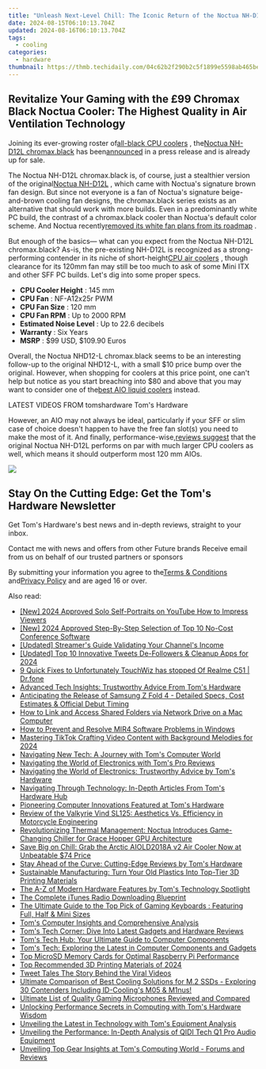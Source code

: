```yaml
---
title: "Unleash Next-Level Chill: The Iconic Return of the Noctua NH-D12L in Stunning Black - Just $99!"
date: 2024-08-15T06:10:13.704Z
updated: 2024-08-16T06:10:13.704Z
tags:
  - cooling
categories:
  - hardware
thumbnail: https://thmb.techidaily.com/04c62b2f290b2c5f1899e5598ab465be77832cb08688d450e39f1038f772602c.png
---
```


## Revitalize Your Gaming with the £99 Chromax Black Noctua Cooler: The Highest Quality in Air Ventilation Technology

Joining its ever-growing roster of[all-black CPU coolers](https://www.tomshardware.com/pc-components/cooling/noctua-releases-blacked-out-nh-d9l-and-nh-l9x65-chromablack-cpu-coolers) , the[Noctua NH-D12L chromax.black](https://target.georiot.com/Proxy.ashx?tsid=45723&GR%5FURL=https%3A%2F%2Famazon.com%2Fdp%2FB0CVKZ9T3Q%3Ftag%3Dhawk-future-20%26ascsubtag%3Dtomshardware-us-9816298357526699486-20) has been[announced](https://noctua.at/en/noctua-presents-nh-d12l-chromax-black-cpu-cooler) in a press release and is already up for sale.

 The Noctua NH-D12L chromax.black is, of course, just a stealthier version of the original[Noctua NH-D12L](https://www.tomshardware.com/news/noctua-nh-d12l-cpu-cooler) , which came with Noctua's signature brown fan design. But since not everyone is a fan of Noctua's signature beige-and-brown cooling fan designs, the chromax.black series exists as an alternative that should work with more builds. Even in a predominantly white PC build, the contrast of a chromax.black cooler than Noctua's default color scheme. And Noctua recently[removed its white fan plans from its roadmap](https://www.tomshardware.com/news/noctua-white-fans-roadmap) .

 But enough of the basics— what can you expect from the Noctua NH-D12L chromax.black? As-is, the pre-existing NH-D12L is recognized as a strong-performing contender in its niche of short-height[CPU air coolers](https://www.tomshardware.com/reviews/best-cpu-coolers,4181.html) , though clearance for its 120mm fan may still be too much to ask of some Mini ITX and other SFF PC builds. Let's dig into some proper specs.

* **CPU Cooler Height** : 145 mm
* **CPU Fan** : NF-A12x25r PWM
* **CPU Fan Size** : 120 mm
* **CPU Fan RPM** : Up to 2000 RPM
* **Estimated Noise Level** : Up to 22.6 decibels
* **Warranty** : Six Years
* **MSRP** : $99 USD, $109.90 Euros

 Overall, the Noctua NHD12-L chromax.black seems to be an interesting follow-up to the original NHD12-L, with a small $10 price bump over the original. However, when shopping for coolers at this price point, one can't help but notice as you start breaching into $80 and above that you may want to consider one of the[best AIO liquid coolers](https://www.tomshardware.com/best-picks/best-aio-coolers) instead.

 LATEST VIDEOS FROM tomshardware Tom's Hardware

 However, an AIO may not always be ideal, particularly if your SFF or slim case of choice doesn't happen to have the free fan slot(s) you need to make the most of it. And finally, performance-wise,[reviews suggest](https://youtu.be/xZQwKgf%5FIYU?t=380) that the original Noctua NH-D12L performs on par with much larger CPU coolers as well, which means it should outperform most 120 mm AIOs.

<!-- affiliate ads begin -->
<a href="https://store.massmailsoftware.com/order/checkout.php?PRODS=1300375&QTY=1&AFFILIATE=108875&CART=1"><img src="https://secure.avangate.com/images/merchant/dc87c13749315c7217cdc4ac692e704c/banera_for_partners-15_%281%29.jpg" border="0"></a>
<!-- affiliate ads end -->
## Stay On the Cutting Edge: Get the Tom's Hardware Newsletter

 Get Tom's Hardware's best news and in-depth reviews, straight to your inbox.

 Contact me with news and offers from other Future brands  Receive email from us on behalf of our trusted partners or sponsors

 By submitting your information you agree to the[Terms & Conditions](https://futureplc.com/terms-conditions/) and[Privacy Policy](https://futureplc.com/privacy-policy/) and are aged 16 or over.


<ins class="adsbygoogle"
     style="display:block"
     data-ad-format="autorelaxed"
     data-ad-client="ca-pub-7571918770474297"
     data-ad-slot="1223367746"></ins>



<ins class="adsbygoogle"
     style="display:block"
     data-ad-client="ca-pub-7571918770474297"
     data-ad-slot="8358498916"
     data-ad-format="auto"
     data-full-width-responsive="true"></ins>

<span class="atpl-alsoreadstyle">Also read:</span>
<div><ul>
<li><a href="https://youtube-docs.techidaily.com/024-approved-solo-self-portraits-on-youtube-how-to-impress-viewers/"><u>[New] 2024 Approved  Solo Self-Portraits on YouTube  How to Impress Viewers</u></a></li>
<li><a href="https://desktop-recording.techidaily.com/new-2024-approved-step-by-step-selection-of-top-10-no-cost-conference-software/"><u>[New] 2024 Approved  Step-By-Step Selection of Top 10 No-Cost Conference Software</u></a></li>
<li><a href="https://facebook-video-share.techidaily.com/updated-streamers-guide-validating-your-channels-income/"><u>[Updated] Streamer's Guide  Validating Your Channel's Income</u></a></li>
<li><a href="https://twitter-videos.techidaily.com/updated-top-10-innovative-tweets-de-followers-and-cleanup-apps-for-2024/"><u>[Updated] Top 10 Innovative Tweets De-Followers & Cleanup Apps for 2024</u></a></li>
<li><a href="https://howto.techidaily.com/9-quick-fixes-to-unfortunately-touchwiz-has-stopped-of-realme-c51-drfone-by-drfone-fix-android-problems-fix-android-problems/"><u>9 Quick Fixes to Unfortunately TouchWiz has stopped Of Realme C51 | Dr.fone</u></a></li>
<li><a href="https://hardware-tips.techidaily.com/advanced-tech-insights-trustworthy-advice-from-toms-hardware/"><u>Advanced Tech Insights: Trustworthy Advice From Tom's Hardware</u></a></li>
<li><a href="https://techtrends.techidaily.com/anticipating-the-release-of-samsung-z-fold-4-detailed-specs-cost-estimates-and-official-debut-timing/"><u>Anticipating the Release of Samsung Z Fold 4 - Detailed Specs, Cost Estimates & Official Debut Timing</u></a></li>
<li><a href="https://techtrends.techidaily.com/how-to-link-and-access-shared-folders-via-network-drive-on-a-mac-computer/"><u>How to Link and Access Shared Folders via Network Drive on a Mac Computer</u></a></li>
<li><a href="https://program-issues.techidaily.com/how-to-prevent-and-resolve-mir4-software-problems-in-windows/"><u>How to Prevent and Resolve MIR4 Software Problems in Windows</u></a></li>
<li><a href="https://tiktok-video-recordings.techidaily.com/mastering-tiktok-crafting-video-content-with-background-melodies-for-2024/"><u>Mastering TikTok  Crafting Video Content with Background Melodies for 2024</u></a></li>
<li><a href="https://hardware-tips.techidaily.com/navigating-new-tech-a-journey-with-toms-computer-world/"><u>Navigating New Tech: A Journey with Tom's Computer World</u></a></li>
<li><a href="https://hardware-tips.techidaily.com/navigating-the-world-of-electronics-with-toms-pro-reviews/"><u>Navigating the World of Electronics with Tom's Pro Reviews</u></a></li>
<li><a href="https://hardware-tips.techidaily.com/navigating-the-world-of-electronics-trustworthy-advice-by-toms-hardware/"><u>Navigating the World of Electronics: Trustworthy Advice by Tom's Hardware</u></a></li>
<li><a href="https://hardware-tips.techidaily.com/navigating-through-technology-in-depth-articles-from-toms-hardware-hub/"><u>Navigating Through Technology: In-Depth Articles From Tom's Hardware Hub</u></a></li>
<li><a href="https://hardware-tips.techidaily.com/pioneering-computer-innovations-featured-at-toms-hardware/"><u>Pioneering Computer Innovations Featured at Tom's Hardware</u></a></li>
<li><a href="https://hardware-tips.techidaily.com/review-of-the-valkyrie-vind-sl125-aesthetics-vs-efficiency-in-motorcycle-engineering/"><u>Review of the Valkyrie Vind SL125: Aesthetics Vs. Efficiency in Motorcycle Engineering</u></a></li>
<li><a href="https://hardware-tips.techidaily.com/revolutionizing-thermal-management-noctua-introduces-game-changing-chiller-for-grace-hopper-gpu-architecture/"><u>Revolutionizing Thermal Management: Noctua Introduces Game-Changing Chiller for Grace Hopper GPU Architecture</u></a></li>
<li><a href="https://hardware-tips.techidaily.com/save-big-on-chill-grab-the-arctic-aiold2018a-v2-air-cooler-now-at-unbeatable-74-price/"><u>Save Big on Chill: Grab the Arctic AIOLD2018A v2 Air Cooler Now at Unbeatable $74 Price</u></a></li>
<li><a href="https://hardware-tips.techidaily.com/stay-ahead-of-the-curve-cutting-edge-reviews-by-toms-hardware/"><u>Stay Ahead of the Curve: Cutting-Edge Reviews by Tom's Hardware</u></a></li>
<li><a href="https://hardware-tips.techidaily.com/sustainable-manufacturing-turn-your-old-plastics-into-top-tier-3d-printing-materials/"><u>Sustainable Manufacturing: Turn Your Old Plastics Into Top-Tier 3D Printing Materials</u></a></li>
<li><a href="https://hardware-tips.techidaily.com/the-a-z-of-modern-hardware-features-by-toms-technology-spotlight/"><u>The A-Z of Modern Hardware Features by Tom's Technology Spotlight</u></a></li>
<li><a href="https://extra-lessons.techidaily.com/the-complete-itunes-radio-downloading-blueprint/"><u>The Complete iTunes Radio Downloading Blueprint</u></a></li>
<li><a href="https://hardware-tips.techidaily.com/the-ultimate-guide-to-the-top-pick-of-gaming-keyboards-featuring-full-half-and-mini-sizes/"><u>The Ultimate Guide to the Top Pick of Gaming Keyboards : Featuring Full, Half & Mini Sizes</u></a></li>
<li><a href="https://hardware-tips.techidaily.com/toms-computer-insights-and-comprehensive-analysis/"><u>Tom's Computer Insights and Comprehensive Analysis</u></a></li>
<li><a href="https://hardware-tips.techidaily.com/1723175686979-toms-tech-corner-dive-into-latest-gadgets-and-hardware-reviews/"><u>Tom's Tech Corner: Dive Into Latest Gadgets and Hardware Reviews</u></a></li>
<li><a href="https://hardware-tips.techidaily.com/toms-tech-hub-your-ultimate-guide-to-computer-components/"><u>Tom's Tech Hub: Your Ultimate Guide to Computer Components</u></a></li>
<li><a href="https://hardware-tips.techidaily.com/toms-tech-exploring-the-latest-in-computer-components-and-gadgets/"><u>Tom's Tech: Exploring the Latest in Computer Components and Gadgets</u></a></li>
<li><a href="https://hardware-tips.techidaily.com/top-microsd-memory-cards-for-optimal-raspberry-pi-performance/"><u>Top MicroSD Memory Cards for Optimal Raspberry Pi Performance</u></a></li>
<li><a href="https://hardware-tips.techidaily.com/top-recommended-3d-printing-materials-of-2024/"><u>Top Recommended 3D Printing Materials of 2024</u></a></li>
<li><a href="https://twitter-clips.techidaily.com/tweet-tales-the-story-behind-the-viral-videos/"><u>Tweet Tales  The Story Behind the Viral Videos</u></a></li>
<li><a href="https://hardware-tips.techidaily.com/1723175724515-ultimate-comparison-of-best-cooling-solutions-for-m2-ssds-exploring-30-contenders-including-id-coolings-m05-and-m1nus/"><u>Ultimate Comparison of Best Cooling Solutions for M.2 SSDs - Exploring 30 Contenders Including ID-Cooling's M05 & M1nus!</u></a></li>
<li><a href="https://hardware-tips.techidaily.com/ultimate-list-of-quality-gaming-microphones-reviewed-and-compared/"><u>Ultimate List of Quality Gaming Microphones Reviewed and Compared</u></a></li>
<li><a href="https://hardware-tips.techidaily.com/unlocking-performance-secrets-in-computing-with-toms-hardware-wisdom/"><u>Unlocking Performance Secrets in Computing with Tom's Hardware Wisdom</u></a></li>
<li><a href="https://hardware-tips.techidaily.com/unveiling-the-latest-in-technology-with-toms-equipment-analysis/"><u>Unveiling the Latest in Technology with Tom's Equipment Analysis</u></a></li>
<li><a href="https://hardware-tips.techidaily.com/unveiling-the-performance-in-depth-analysis-of-qidi-tech-q1-pro-audio-equipment/"><u>Unveiling the Performance: In-Depth Analysis of QIDI Tech Q1 Pro Audio Equipment</u></a></li>
<li><a href="https://hardware-tips.techidaily.com/unveiling-top-gear-insights-at-toms-computing-world-forums-and-reviews/"><u>Unveiling Top Gear Insights at Tom's Computing World - Forums and Reviews</u></a></li>
</ul></div>
